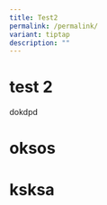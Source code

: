 ```yaml
---
title: Test2
permalink: /permalink/
variant: tiptap
description: ""
---
```

<h1>test 2</h1><p>dokdpd</p><h1>oksos</h1><p></p><h1>ksksa</h1><p></p>